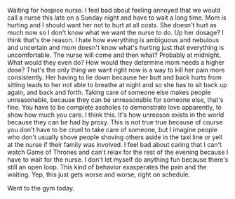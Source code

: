 Waiting for hospice nurse. I feel bad about feeling annoyed that we would call a nurse this late on a Sunday night and have to wait a long time. Mom is hurting and I should want her not to hurt at all costs. She doesn't hurt as much now so I don't know what we want the nurse to do. Up her dosage? I think that's the reason. I hate how everything is ambiguous and nebulous and uncertain and mom doesn't know what's hurting just that everything is uncomfortable. The nurse will come and then what? Probably at midnight. What would they even do? How would they determine mom needs a higher dose? That's the only thing we want right now is a way to kill her pain more consistently. Her having to lie down because her butt and back hurts from sitting leads to her not able to breathe at night and so she has to sit back up again, and back and forth. Taking care of someone else makes people unreasonable, because they can be unreasonable for someone else, that's fine. You have to be complete assholes to demonstrate love apparently, to show how much you care. I think this. It's how unreason exists in the world because they can be had by proxy. This is not true true because of course you don't have to be cruel to take care of someone, but I imagine people who don't usually shove people shoving others aside in the taxi line or yell at the nurse if their family was involved. I feel bad about caring that I can't watch Game of Thrones and can't relax for the rest of the evening because I have to wait for the nurse. I don't let myself do anything fun because there's still an open loop. This kind of behavior exasperates the pain and the waiting. Yep, this just gets worse and worse, right on schedule.

Went to the gym today.

